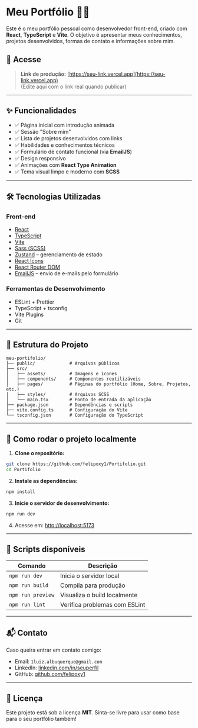 # Meu Portfólio 👨‍💻

Este é o meu portfólio pessoal como desenvolvedor front-end, criado com **React**, **TypeScript** e **Vite**. O objetivo é apresentar meus conhecimentos, projetos desenvolvidos, formas de contato e informações sobre mim.

## 🔗 Acesse

> **Link de produção:** [https://seu-link.vercel.app](https://seu-link.vercel.app)  
> (Edite aqui com o link real quando publicar)

---

## ✨ Funcionalidades

- ✅ Página inicial com introdução animada
- ✅ Sessão "Sobre mim"
- ✅ Lista de projetos desenvolvidos com links
- ✅ Habilidades e conhecimentos técnicos
- ✅ Formulário de contato funcional (via **EmailJS**)
- ✅ Design responsivo
- ✅ Animações com **React Type Animation**
- ✅ Tema visual limpo e moderno com **SCSS**

---

## 🛠 Tecnologias Utilizadas

### Front-end
- [React](https://reactjs.org/)
- [TypeScript](https://www.typescriptlang.org/)
- [Vite](https://vitejs.dev/)
- [Sass (SCSS)](https://sass-lang.com/)
- [Zustand](https://github.com/pmndrs/zustand) – gerenciamento de estado
- [React Icons](https://react-icons.github.io/react-icons/)
- [React Router DOM](https://reactrouter.com/)
- [EmailJS](https://www.emailjs.com/) – envio de e-mails pelo formulário

### Ferramentas de Desenvolvimento
- ESLint + Prettier
- TypeScript + tsconfig
- Vite Plugins
- Git

---

## 📁 Estrutura do Projeto

```
meu-portifolio/
├── public/             # Arquivos públicos
├── src/
│   ├── assets/         # Imagens e ícones
│   ├── components/     # Componentes reutilizáveis
│   ├── pages/          # Páginas do portfólio (Home, Sobre, Projetos, etc.)
│   ├── styles/         # Arquivos SCSS
│   └── main.tsx        # Ponto de entrada da aplicação
├── package.json        # Dependências e scripts
├── vite.config.ts      # Configuração do Vite
└── tsconfig.json       # Configuração do TypeScript
```

---

## 🚀 Como rodar o projeto localmente

1. **Clone o repositório:**

```bash
git clone https://github.com/felipoxy1/Portifolio.git
cd Portifolio
```

2. **Instale as dependências:**

```bash
npm install
```

3. **Inicie o servidor de desenvolvimento:**

```bash
npm run dev
```

4. Acesse em: [http://localhost:5173](http://localhost:5173)

---

## 🧪 Scripts disponíveis

| Comando         | Descrição                           |
|----------------|--------------------------------------|
| `npm run dev`  | Inicia o servidor local              |
| `npm run build`| Compila para produção                |
| `npm run preview` | Visualiza o build localmente     |
| `npm run lint` | Verifica problemas com ESLint        |

---

## 📬 Contato

Caso queira entrar em contato comigo:

- Email: `1luiz.albuquerque@gmail.com`
- LinkedIn: [linkedin.com/in/seuperfil](https://linkedin.com/in/seuperfil)
- GitHub: [github.com/felipoxy1](https://github.com/felipoxy1)

---

## 🧾 Licença

Este projeto está sob a licença **MIT**. Sinta-se livre para usar como base para o seu portfólio também!